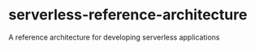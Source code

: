 # serverless-reference-architecture
A reference architecture for developing serverless applications
